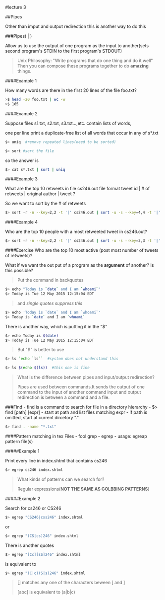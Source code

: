 #lecture 3

##Pipes

Other than imput and output redirection this is another way to do this 

###Pipes( | )

Allow us to use the output of one program as the input to another(sets second program's STDIN to the first program's STDOUT)

>Unix Philosophy:
>"Write programs that do one thing and do it well"
>Then you can compose these programs together to do <strong>amazing</strong> things.

####Example 1

How many words are there in the first 20 lines of the file foo.txt?

```bash
>$ head -20 foo.txt | wc -w
>$ 165
```

####Example 2

Suppose files s1.txt, s2.txt, s3.txt...,etc. contain lists of words,

one per line print a duplicate-free list of all words that occur in any of s*.txt

```bash
$> uniq  #remove repeated lines(need to be sorted)
```

```bash
$> sort #sort the file
```

so the answer is 
```bash
$> cat s*.txt | sort | uniq
```

####Example 3

What are the top 10 retweets in file cs246.out file format
tweet id | # of retweets | original author | tweet ?

So we want to sort by the # of retweets

```bash
$> sort -r -n --key=2,2 -t '|' cs246.out | sort -u -s --key=4,4 -t '|'| sort -r -n --key=2,2 -t '|' | head -10
```

####Example 4

Who are the top 10 people with a most retweeted tweet in cs246.out?

```bash
$> sort -r -n --key=2,2 -t '|' cs246.out | sort -u -s --key=3,3 -t '|'| sort -r -n --key=2,2 -t '|' | head -10
```

####Exercise
Who are the top 10 most active (post most number of tweets of retweets)?  



What if we want the out put of a program as the <strong>argument</strong> of another? Is this possible?

>Put the command in backquotes

```bash
$> echo "Today is `date` and I am `whoami`"
$> Today is Tue 12 May 2015 12:15:04 EDT
```

>and _single quotes suppress this_

```bash
$> echo 'Today is `date` and I am `whoami`'
$> Today is `date` and I am `whoami`
```

There is another way, which is putting it in the "$"

```bash
$> echo Today is $(date)
$> Today is Tue 12 May 2015 12:15:04 EDT
```
>But "$" is better to use

```bash
$> ls `echo `ls``  #system does not understand this
```

```bash
$> ls $(echo $(ls))  #this one is fine
```

>What is the difference between pipes and input/output redirection?
>
>Pipes are used between commands.It sends the output of one command to
>the input of another command input and output redirection is between
> a command and a file.


###Find 
	- find is a command to search for file in a directory hierarchy
	- $> find [path] [expr]
	- start at path and list files matching expr
	- if path is omitted, start at current dircetory "."
```bash
$> find . -name "*.txt"
```

####Pattern matching in tex Files 
	- fool grep
	- egrep 
	- usage: egreap pattern file(s)

#####Example 1

Print every line in index.shtml that contains cs246

```bash
$> egrep cs246 index.shtml
```

>What kinds of patterns can we search for?
>
>Regular expressions(**NOT THE SAME AS GOLBBING PATTERNS**)


#####Example 2  

Search for cs246 or CS246

```bash
$> egrep "CS246|css246" index.shtml
```
or 
```bash
$> egrep "(CS|cs)246" index.shtml
```

There is another quotes
```bash
$> egrep "[Cc][sS]246" index.shtml
``` 
is equivalent to
```bash
$> egrep "(C|c)(S|s)246" index.shtml
```

>[] matches any one of the characters beween [ and ]
>
>[abc] is equivalent to (a|b|c)


